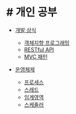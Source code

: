 # # 개인 공부

* [개발 상식](https://github.com/godpp/CS_Study/blob/master/%EA%B0%9C%EB%B0%9C%EC%83%81%EC%8B%9D.md)
	* [객체지향 프로그래밍](https://github.com/godpp/CS_Study/blob/master/%EA%B0%9C%EB%B0%9C%EC%83%81%EC%8B%9D.md#-%EA%B0%9D%EC%B2%B4%EC%A7%80%ED%96%A5-%ED%94%84%EB%A1%9C%EA%B7%B8%EB%9E%98%EB%B0%8D-object-oriented-programming)
	* [RESTful API](https://github.com/godpp/CS_Study/blob/master/%EA%B0%9C%EB%B0%9C%EC%83%81%EC%8B%9D.md#-restful-api)
	* [MVC 패턴](https://github.com/godpp/CS_Study/blob/master/%EA%B0%9C%EB%B0%9C%EC%83%81%EC%8B%9D.md#-mvc-%ED%8C%A8%ED%84%B4)

* [운영체제]()
	* [프로세스]()
	* [스레드]()
	* [임계영역]()
	* [스케줄러]()